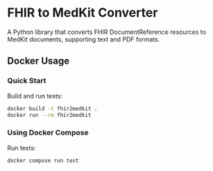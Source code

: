 # FHIR to MedKit Converter

A Python library that converts FHIR DocumentReference resources to MedKit documents, supporting text and PDF formats.

## Docker Usage

### Quick Start

Build and run tests:
```bash
docker build -t fhir2medkit .
docker run --rm fhir2medkit
```

### Using Docker Compose

Run tests:
```bash
docker compose run test
```